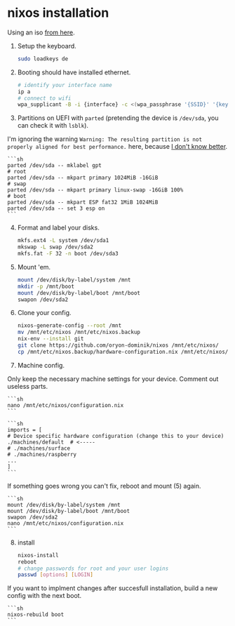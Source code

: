# nixos installation

Using an iso [from here](https://releases.nixos.org/?prefix=nixos/).

1. Setup the keyboard.

    ```sh
    sudo loadkeys de
    ```

2. Booting should have installed ethernet.

    ```sh
    # identify your interface name
    ip a
    # connect to wifi
    wpa_supplicant -B -i {interface} -c <(wpa_passphrase '{SSID}' '{key}')
    ```

3. Partitions on UEFI with `parted` (pretending the device is `/dev/sda`, you can check it with `lsblk`).

I'm ignoring the warning `Warning: The resulting partition is not properly aligned for best performance.` 
here, because [I don't know better](https://rainbow.chard.org/2013/01/30/how-to-align-partitions-for-best-performance-using-parted/).

    ```sh
    parted /dev/sda -- mklabel gpt
    # root
    parted /dev/sda -- mkpart primary 1024MiB -16GiB
    # swap
    parted /dev/sda -- mkpart primary linux-swap -16GiB 100%
    # boot
    parted /dev/sda -- mkpart ESP fat32 1MiB 1024MiB
    parted /dev/sda -- set 3 esp on
    ```

4. Format and label your disks.

    ```sh
    mkfs.ext4 -L system /dev/sda1
    mkswap -L swap /dev/sda2
    mkfs.fat -F 32 -n boot /dev/sda3
    ```

5. Mount 'em.

    ```sh
    mount /dev/disk/by-label/system /mnt
    mkdir -p /mnt/boot
    mount /dev/disk/by-label/boot /mnt/boot
    swapon /dev/sda2
    ```

6. Clone your config.

    ```sh
    nixos-generate-config --root /mnt
    mv /mnt/etc/nixos /mnt/etc/nixos.backup
    nix-env --install git
    git clone https://github.com/oryon-dominik/nixos /mnt/etc/nixos/
    cp /mnt/etc/nixos.backup/hardware-configuration.nix /mnt/etc/nixos/hardware-configuration.nix
    ```

7. Machine config.

Only keep the necessary machine settings for your device. Comment out useless parts.

    ```sh
    nano /mnt/etc/nixos/configuration.nix
    ```

    ```sh
    imports = [
    # Device specific hardware configuration (change this to your device)
    ./machines/default  # <-----
    # ./machines/surface
    # ./machines/raspberry
    ...
    ]
    ```

If something goes wrong you can't fix, reboot and mount (5) again.

    ```sh
    mount /dev/disk/by-label/system /mnt
    mount /dev/disk/by-label/boot /mnt/boot
    swapon /dev/sda2
    nano /mnt/etc/nixos/configuration.nix
    ```

8. install

    ```sh
    nixos-install
    reboot
    # change passwords for root and your user logins
    passwd [options] [LOGIN]

If you want to implment changes after succesfull installation, build a new config with the next boot.

    ```sh
    nixos-rebuild boot
    ```
